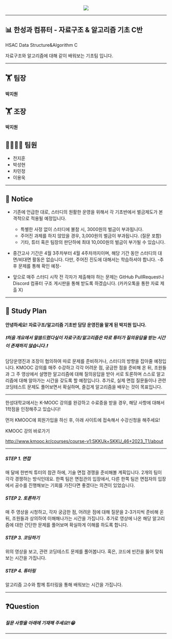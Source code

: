 

<div align="center">
<img src="./readme.img/img.hsac.webc.png">
</div>

---

## **📊 한성과 컴퓨터 - 자료구조 & 알고리즘 기초 C반**
HSAC Data Structure&Algorithm C

자료구조와 알고리즘에 대해 같이 배워보는 기초팀 입니다.

---
## 🏋 팀장
**박지원**
## 🏋 조장
**박지원**

## 👨‍👨‍👧‍👦 팀원</br>
* 전지훈</br>
* 박성현</br>
* 차민정</br>
* 이용욱</br>

---
 ## 📢 Notice

- 기존에 언급한 대로, 스터디의 원활한 운영을 위해서 각 기초반에서 벌금제도가 본격적으로 적용될 예정입니다. 
    - 특별한 사정 없이 스터디에 불참 시, 3000원의 벌금이 부과됩니다.
    - 주어진 과제를 하지 않았을 경우, 3,000원의 벌금이 부과됩니다. (질문 포함)
    - 기타, 튜터 혹은 팀장의 판단하에 최대 10,000원의 벌금이 부가될 수 있습니다.

- 중간고사 기간은 4월 3주차부터 4월 4주차까지이며, 해당 기간 동안 스터디의 대면/비대면 활동은 없습니다. 다만, 주어진 진도에 대해서는 학습하셔야 합니다. -추후 문제를 통해 확인 예정-

- 앞으로 매주 스터디 시작 전 각자가 제출해야 하는 문제는 GitHub PullRequest나 Discord 컴퓨터 구조 게시판을 통해 받도록 하겠습니다. (카카오톡을 통한 자료 제출 X)

---

## 📖 Study Plan
#### 안녕하세요! 자료구조/알고리즘 기초반 담당 운영진을 맡게 된 박지원 입니다. 

##### ❗처음 개요에서 말씀드렸다싶이 자료구조/알고리즘은 따로 튜터가 질의응답을 받는 시간이 존재하지 않습니다.❗

담당운영진과 조장이 협의하여 따로 문제를  준비하거나, 스터디의 방향을 잡아줄 예정입니다. KMOOC 강의를 매주 수강하고 각각 어려운 점, 궁금한 점을 준비해 온 뒤, 조원들과 그 주 영상에서 설명한 알고리즘에 대해 질의응답을 받아 서로 토론하며 스스로 알고리즘에 대해 알아가는 시간을 갖도록 할 예정입니다. 추가로, 실제 면접 질문들이나 관련 코딩테스트 문제도 풀어보면서 확실하며, 즐겁게 알고리즘을 배우는 것이 목표입니다.

---

한성대학교에서는 K-MOOC 강의를 완강하고 수료증을 받을 경우, 해당 사항에 대해서 1학점을 인정해주고 있습니다!

먼저 KMOOC에 회원가입을 하신 후, 아래 사이트에 접속해서 수강신청을 해주세요!

KMOOC 강의 바로가기

http://www.kmooc.kr/courses/course-v1:SKKUk+SKKU_46+2023_T1/about 



---

##### STEP 1. 면접

매 달에 한번씩 튜터의 참관 하에, 기술 면접 경쟁을 준비해볼 계획입니다. 2개의 팀이 각각 경쟁하는 방식인데요. 한쪽 팀은 면접관의 입장에서, 다른 한쪽 팀은 면접자의 입장에서 공수를 진행해보는 기회를 가진다면 좋겠다는 의견이 있었습니다.

##### STEP 2. 토론하기

매 주 영상을 시청하고, 각자 궁금한 점, 어려운 점에 대해 질문을 2-3가지씩 준비해 온 뒤, 조원들과 상의하여 이해해나가는 시간을 가집니다. 추가로 영상에 나온 해당 알고리즘에 대한 간단한 문제를 풀어보며 확실하게 이해를 하도록 합니다.

##### STEP 3. 코딩하기

위의 영상을 보고, 관련 코딩테스트 문제를 풀어봅니다. 혹은, 코드에 빈칸을 뚫어 맞춰보는 시간을 가집니다.

##### STEP 4. 튜터링

알고리즘 고수와 함께 튜터링을 통해 배워보는 시간을 가집니다.



---

## ❓Question
##### 질문 사항을 아래에 기재해 주세요!!😁

---
